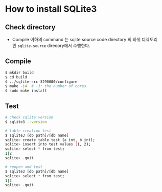 # How to install SQLite3

## Check directory 
- Compile 이하의 command 는 sqlite source code directory 의 하위 디렉토리인 `sqlite-source` direcory에서 수행한다.


## Compile 
```bash
$ mkdir build
$ cd build
$ ../sqlite-src-3290000/configure
$ make -j4  # -j: the number of cores
$ sudo make install
```

## Test
```bash
# check sqlite version
$ sqlite3 --version

# table creation test
$ sqlite3 [db path]/[db name]
sqlite> create table test (a int, b int);
sqlite> insert into test values (1, 2);
sqlite> select * from test;
1|2
sqlite> .quit

# reopen and test
$ sqlite3 [db path]/[db name]
sqlite> select * from test;
1|2
sqlite> .quit
```
